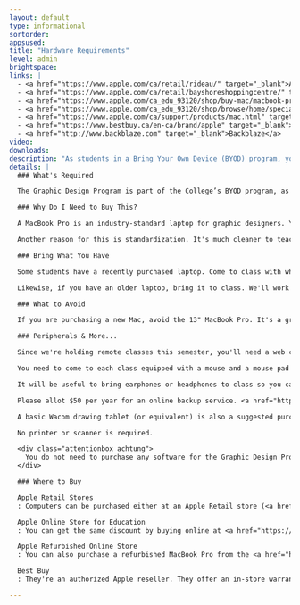 ```yaml
---
layout: default
type: informational
sortorder:
appsused:
title: "Hardware Requirements"
level: admin
brightspace: 
links: |
  - <a href="https://www.apple.com/ca/retail/rideau/" target="_blank">Apple Store Rideau</a>
  - <a href="https://www.apple.com/ca/retail/bayshoreshoppingcentre/" target="_blank">Apple Store Bayshore</a>
  - <a href="https://www.apple.com/ca_edu_93120/shop/buy-mac/macbook-pro/15-inch" target="_blank">Apple’s Online Education Store</a>
  - <a href="https://www.apple.com/ca_edu_93120/shop/browse/home/specialdeals" target="_blank">Apple Refurbished Store</a>
  - <a href="https://www.apple.com/ca/support/products/mac.html" target="_blank">AppleCare Canada</a>
  - <a href="https://www.bestbuy.ca/en-ca/brand/apple" target="_blank">Macs @ BestBuy Canada</a>
  - <a href="http://www.backblaze.com" target="_blank">Backblaze</a>
video: 
downloads: 
description: "As students in a Bring Your Own Device (BYOD) program, you'll need to come to class with approved hardware. This is what you'll need and when."
details: |
  ### What's Required

  The Graphic Design Program is part of the College’s BYOD program, as such a Macintosh laptop is mandatory equipment. The base model 15” or 16" MacBook Pro is the minimum required equipment.

  ### Why Do I Need to Buy This?

  A MacBook Pro is an industry-standard laptop for graphic designers. Your faculty does their best to prepare you for work in industry. As such, we want you to start using that equipment as soon as possible.

  Another reason for this is standardization. It's much cleaner to teach a group who's all using the same equipment. While teaching, we can point to a feature knowing it will be at the same place for all students. There are no operating system variants, such as Windows 7, Windows 8, Windows 10, etc...

  ### Bring What You Have

  Some students have a recently purchased laptop. Come to class with what you have, whether it's a Windows or a macOS model. You'll transition to the Mac as soon as it's you can.

  Likewise, if you have an older laptop, bring it to class. We'll work with what you have until you can upgrade.

  ### What to Avoid

  If you are purchasing a new Mac, avoid the 13" MacBook Pro. It's a great all-around machine, but its screen is too small for professional design work.

  ### Peripherals & More...

  Since we're holding remote classes this semester, you'll need a web cam. If you have a Mac, you already have one. Otherwise, please make sure you have one before the first week of class.

  You need to come to each class equipped with a mouse and a mouse pad of your choice. If you purchase a new MacBook Pro, Apple’s AppleCare warranty is a good idea, though not mandatory.

  It will be useful to bring earphones or headphones to class so you can listen to video tutorials, if needed. Keep them in your bag.

  Please allot $50 per year for an online backup service. <a href="http://www.backblaze.com"  target="_blank">BackBlaze</a> is a good one.  Alternatively, you can purchase an external desktop hard drive at approximately $100. Any USB 3 unit at 2TB or above is sufficient. One of the two choices is mandatory.

  A basic Wacom drawing tablet (or equivalent) is also a suggested purchase, but not required. Approximate cost is $100.

  No printer or scanner is required.

  <div class="attentionbox achtung">
    You do not need to purchase any software for the Graphic Design Program. All software is provided by the college at no additional cost to you.
  </div>

  ### Where to Buy

  Apple Retail Stores
  : Computers can be purchased either at an Apple Retail store (<a href="https://www.apple.com/ca/retail/rideau/" target="_blank">Rideau Centre</a> or <a href="https://www.apple.com/ca/retail/bayshoreshoppingcentre/" target="_blank">Bayshore</a>) to take advantage of their educational discount of 6 to 10 percent.

  Apple Online Store for Education
  : You can get the same discount by buying online at <a href="https://www.apple.com/ca_edu_93120/shop/buy-mac/macbook-pro" target="_blank">Apple’s online education store</a>

  Apple Refurbished Online Store
  : You can also purchase a refurbished MacBook Pro from the <a href="https://www.apple.com/ca_edu_93120/shop/browse/home/specialdeals" target="_blank">Apple online store</a>. These aren't *used* machines. Most of them came off the production lines with a flaw. Apple repaired & inspected them. You get a warranty.

  Best Buy
  : They're an authorized Apple reseller. They offer an in-store warranty that seems pretty good.

---
```

